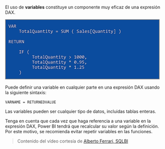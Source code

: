 El uso de **variables** constituye un componente muy eficaz de una expresión DAX.

![](media/7-4-dax-expressions/dax-variables_1.png)

Puede definir una variable en cualquier parte en una expresión DAX usando la siguiente sintaxis:

    VARNAME = RETURNEDVALUE

Las variables pueden ser cualquier tipo de datos, incluidas tablas enteras.

Tenga en cuenta que cada vez que haga referencia a una variable en la expresión DAX, Power BI tendrá que recalcular su valor según la definición. Por este motivo, se recomienda evitar repetir variables en las funciones.

> Contenido del vídeo cortesía de [Alberto Ferrari, SQLBI](http://www.sqlbi.com/learning-dax/?utm_source=powerbi&utm_medium=marketing&utm_campaign=after-summit)
> 
> 

